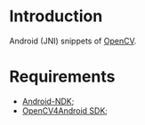 Introduction
==========
Android (JNI) snippets of [OpenCV][1].

Requirements
==========
* [Android-NDK][2];
* [OpenCV4Android SDK][3];

[1]: http://opencv.org/
[2]: developer.android.com/tools/sdk/ndk/index.html
[3]: http://docs.opencv.org/2.4/doc/tutorials/introduction/android_binary_package/O4A_SDK.html
